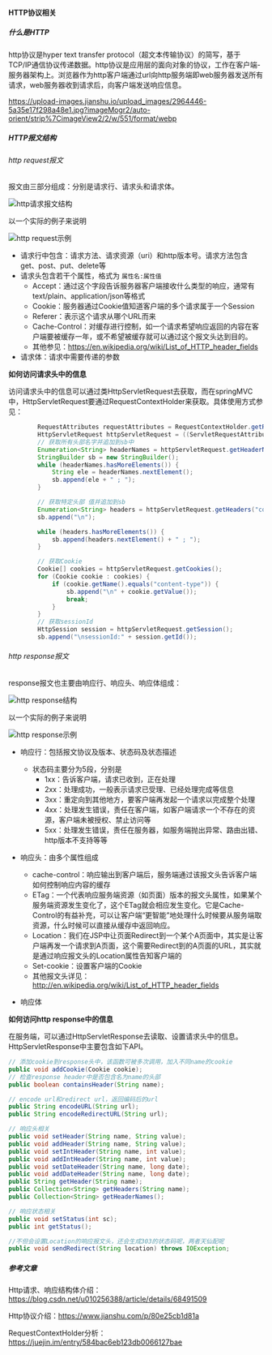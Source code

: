 #### HTTP协议相关

##### 什么是HTTP

http协议是hyper text transfer protocol（超文本传输协议）的简写，基于TCP/IP通信协议传递数据。http协议是应用层的面向对象的协议，工作在客户端-服务器架构上。浏览器作为http客户端通过url向http服务端即web服务器发送所有请求，web服务器收到请求后，向客户端发送响应信息。

https://upload-images.jianshu.io/upload_images/2964446-5a35e17f298a48e1.jpg?imageMogr2/auto-orient/strip%7CimageView2/2/w/551/format/webp



##### HTTP报文结构

###### http request报文

报文由三部分组成：分别是请求行、请求头和请求体。

![http请求报文结构](http://dl.iteye.com/upload/attachment/0069/3485/1a4e7e6a-6d7b-38f1-af8a-043140034c8f.jpg)



以一个实际的例子来说明

![http request示例](http://dl.iteye.com/upload/attachment/0069/3451/412b4451-2738-3ebc-b1f6-a0cc13b9697b.jpg)

- 请求行中包含：请求方法、请求资源（uri）和http版本号。请求方法包含get、post、put、delete等
- 请求头包含若干个属性，格式为  `属性名:属性值`
  - Accept：通过这个字段告诉服务器客户端接收什么类型的响应，通常有text/plain、application/json等格式
  - Cookie：服务器通过Cookie值知道客户端的多个请求属于一个Session
  - Referer：表示这个请求从哪个URL而来
  - Cache-Control：对缓存进行控制，如一个请求希望响应返回的内容在客户端要被缓存一年，或不希望被缓存就可以通过这个报文头达到目的。
  - 其他参见：https://en.wikipedia.org/wiki/List_of_HTTP_header_fields
- 请求体：请求中需要传递的参数

**如何访问请求头中的信息**

访问请求头中的信息可以通过类HttpServletRequest去获取，而在springMVC中，HttpServletRequest要通过RequestContextHolder来获取。具体使用方式参见：

```java
		RequestAttributes requestAttributes = RequestContextHolder.getRequestAttributes();
        HttpServletRequest httpServletRequest = ((ServletRequestAttributes)requestAttributes).getRequest();
        // 获取所有头部名字并追加到sb中
        Enumeration<String> headerNames = httpServletRequest.getHeaderNames();
        StringBuilder sb = new StringBuilder();
        while (headerNames.hasMoreElements()) {
            String ele = headerNames.nextElement();
            sb.append(ele + " ; ");
        }

        // 获取特定头部 值并追加到sb
        Enumeration<String> headers = httpServletRequest.getHeaders("content-type");
        sb.append("\n");

        while (headers.hasMoreElements()) {
            sb.append(headers.nextElement() + " ; ");
        }

        // 获取Cookie
        Cookie[] cookies = httpServletRequest.getCookies();
        for (Cookie cookie : cookies) {
            if (cookie.getName().equals("content-type")) {
                sb.append("\n" + cookie.getValue());
                break;
            }
        }
		// 获取sessionId
		HttpSession session = httpServletRequest.getSession();
        sb.append("\nsessionId:" + session.getId());
```

###### http response报文

response报文也主要由响应行、响应头、响应体组成：

![http response结构](http://dl.iteye.com/upload/attachment/0069/3489/0236098f-1a98-3a4f-ba6c-4a44c6ec4ed0.jpg)



以一个实际的例子来说明

![http response示例](http://dl.iteye.com/upload/attachment/0069/3492/bddb00b6-a3e1-3112-a4f4-4b3cb8687c70.jpg)

- 响应行：包括报文协议及版本、状态码及状态描述
  - 状态码主要分为5段，分别是
    - 1xx：告诉客户端，请求已收到，正在处理
    - 2xx：处理成功，一般表示请求已受理、已经处理完成等信息
    - 3xx：重定向到其他地方，要客户端再发起一个请求以完成整个处理
    - 4xx：处理发生错误，责任在客户端，如客户端请求一个不存在的资源，客户端未被授权、禁止访问等
    - 5xx：处理发生错误，责任在服务器，如服务端抛出异常、路由出错、http版本不支持等等

- 响应头：由多个属性组成
  - cache-control：响应输出到客户端后，服务端通过该报文头告诉客户端如何控制响应内容的缓存
  - ETag：一个代表响应服务端资源（如页面）版本的报文头属性，如果某个服务端资源发生变化了，这个ETag就会相应发生变化。它是Cache-Control的有益补充，可以让客户端“更智能”地处理什么时候要从服务端取资源，什么时候可以直接从缓存中返回响应。
  - Location：我们在JSP中让页面Redirect到一个某个A页面中，其实是让客户端再发一个请求到A页面，这个需要Redirect到的A页面的URL，其实就是通过响应报文头的Location属性告知客户端的
  - Set-cookie：设置客户端的Cookie
  - 其他报文头详见：<http://en.wikipedia.org/wiki/List_of_HTTP_header_fields> 

- 响应体

**如何访问http response中的信息**

在服务端，可以通过HttpServletResponse去读取、设置请求头中的信息。HttpServletResponse中主要包含如下API。

```java
// 添加cookie到response头中，该函数可被多次调用，加入不同name的cookie
public void addCookie(Cookie cookie);
// 检查response header中是否包含名为name的头部
public boolean containsHeader(String name);

// encode url和redirect url，返回编码后的url
public String encodeURL(String url);
public String encodeRedirectURL(String url);

// 响应头相关
public void setHeader(String name, String value);
public void addHeader(String name, String value);
public void setIntHeader(String name, int value);
public void addIntHeader(String name, int value);
public void setDateHeader(String name, long date);
public void addDateHeader(String name, long date);
public String getHeader(String name);
public Collection<String> getHeaders(String name);
public Collection<String> getHeaderNames();

// 响应状态相关
public void setStatus(int sc);
public int getStatus();

//不但会设置Location的响应报文头，还会生成303的状态码呢，两者天仙配呢  
public void sendRedirect(String location) throws IOException;
```



##### 参考文章

Http请求、响应结构体介绍：https://blog.csdn.net/u010256388/article/details/68491509

Http协议介绍：https://www.jianshu.com/p/80e25cb1d81a

RequestContextHolder分析：https://juejin.im/entry/584bac6eb123db0066127bae





